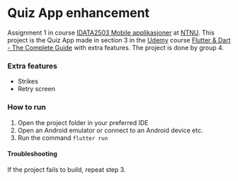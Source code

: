 # Quiz App enhancement

Assignment 1 in course
[IDATA2503 Mobile applikasjoner](https://www.ntnu.edu/studies/courses/IDATA2503#tab=omEmnet) at
[NTNU](https://www.ntnu.edu/). This project is the Quiz App made in section 3 in the
[Udemy](https://www.udemy.com/) course
[Flutter & Dart - The Complete Guide](https://www.udemy.com/course/learn-flutter-dart-to-build-ios-android-apps/?kw=flutter&src=sac)
with extra features. The project is done by group 4.

### Extra features

- Strikes
- Retry screen

### How to run

1. Open the project folder in your preferred IDE
2. Open an Android emulator or connect to an Android device etc.
3. Run the command ```flutter run```

#### Troubleshooting

If the project fails to build, repeat step 3.

